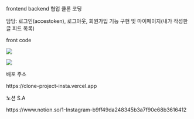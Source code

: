 <p>frontend backend 협업 클론 코딩</p>
<p>담당: 로그인(accestoken), 로그아웃, 회원가입 기능 구현 및 마이페이지(내가 작성한 글 피드 목록)</p>
<p>front code</p>
<p>
  <img src=https://github.com/engelhyunji/insta-clone/assets/145903783/9884d728-c104-4a10-807f-acd2bd89728a)>

</p>

<p>
  <img src=https://github.com/engelhyunji/insta-clone/assets/145903783/d4385e02-3030-483d-9e1d-b1407b04f855)>

</p>
<p>
  배포 주소
</p>
<p>
  https://clone-project-insta.vercel.app
</p>
<p>
  노션 S.A
</p>
<p>
  https://www.notion.so/1-Instagram-b9ff49da248345b3a7f90e68b3616412
</p>
